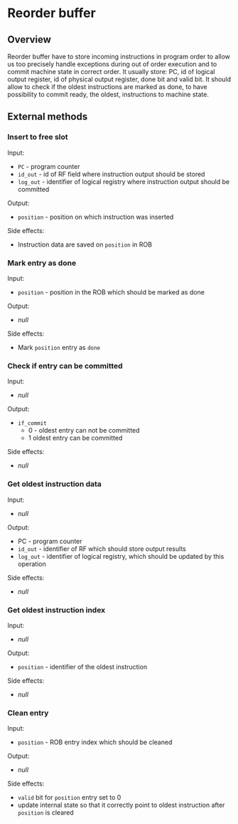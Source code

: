 # Reorder buffer

## Overview

Reorder buffer have to store incoming instructions in program order to allow us too precisely handle exceptions during
out of order execution and to commit machine state in correct order. It usually store: PC, id of logical output
register, id of physical output register, done bit and valid bit. It should allow to check if the oldest instructions
are marked as done, to have possibility to commit ready, the oldest, instructions to machine state.


## External methods

### Insert to free slot

Input:
- `PC` - program counter
- `id_out` - id of RF field where instruction output should be stored
- `log_out` - identifier of logical registry where instruction output should be committed

Output:
- `position` - position on which instruction was inserted

Side effects:
- Instruction data are saved on `position` in ROB


### Mark entry as done

Input:
- `position` - position in the ROB which should be marked as done

Output:
- *null*

Side effects:
- Mark `position` entry as `done`

### Check if entry can be committed

Input:
- *null*

Output:
- `if_commit`
  - 0 - oldest entry can not be committed
  - 1 oldest entry can be committed

Side effects:
- *null*

### Get oldest instruction data

Input:
- *null*

Output:
- PC - program counter
- `id_out` - identifier of RF which should store output results
- `log_out` - identifier of logical registry, which should be updated by this operation

Side effects:
- *null*

### Get oldest instruction index

Input:
- *null*

Output:
- `position` - identifier of the oldest instruction

Side effects:
- *null*

### Clean entry

Input:
- `position` - ROB entry index which should be cleaned

Output:
- *null*

Side effects:
- `valid` bit for `position` entry set to 0
- update internal state so that it correctly point to oldest instruction after `position` is cleared
